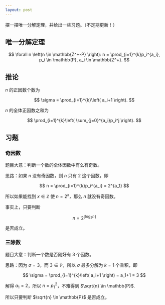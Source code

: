 ```yaml
---
layout: post
---
```


摆一摆唯一分解定理，并给出一些习题。（不定期更新！）

## 唯一分解定理

$$ \forall n \left(n \in \mathbb{Z^+-P} \right): n = \prod_{i=1}^{k}p_i^{a_i}, p_i \in \mathbb{P}, a_i \in \mathbb{Z^+}. $$

## 推论
$n$ 的正因数个数为

$$ \sigma = \prod_{i=1}^{k}\left( a_i+1 \right). $$

$n$ 的全体正因数之和为

$$ \prod_{i=1}^{k}\left( \sum_{j=0}^{a_i}p_i^j \right). $$

## 习题

### 奇因数

题目大意：判断一个数的全体因数中有么有奇数。

思路：如果 $n$ 没有奇因数，则 $n$ 只有 $2$ 这个因数，即

$$ n = \prod_{i=1}^{k}p_i^{a_i} = 2^{a_1} $$

所以如果能找到 $x \in \mathbb{Z}$ 使 $n=2^x$，那么 $n$ 就没有奇因数。

事实上，只要判断 

$$ n=2^{\lfloor \log_2 n \rfloor} $$

是否成立。

### 三除数

题目大意：判断一个数是否刚好有 $3$ 个因数。

思路：因为 $\sigma=3$，而 $3 \in \mathbb{P}$，所以 $\sigma$ 最多分解为 $k=1$ 个乘积，即

$$ \sigma = \prod_{i=1}^{k}\left( a_i+1 \right) = a_1+1 = 3 $$

解得 $a_1=2$，所以 $n=p_1^2$，不难得到 $\sqrt{n} \in \mathbb{P}$.

所以只要判断 $\sqrt{n} \in \mathbb{P}$ 是否成立。

